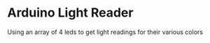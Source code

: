 Arduino Light Reader
=======================
Using an array of 4 leds to get light readings for their various colors

